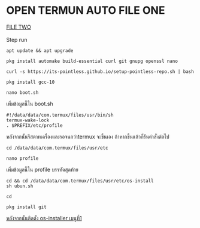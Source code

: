 # OPEN TERMUN AUTO FILE ONE
[ FILE TWO ](https://github.com/mantvmass/auto-file-two)  
<br>
Step run  
```
apt update && apt upgrade
```
```
pkg install automake build-essential curl git gnupg openssl nano
```
```
curl -s https://its-pointless.github.io/setup-pointless-repo.sh | bash
```
```
pkg install gcc-10
```
```
nano boot.sh
```
เพิ่มข้อมูลนี้ใน boot.sh
```
#!/data/data/com.termux/files/usr/bin/sh
termux-wake-lock
. $PREFIX/etc/profile
```
หลังจากนั้นรีสตาทเครื่องและรอจนกว่าtermux จะขึ้นเอง
ถ้าหากขึ้นแล้วก็รันคำสั่งต่อไป
```
cd /data/data/com.termux/files/usr/etc
```
```
nano profile
```
เพิ่มข้อมูลนี้ใน profile บรรทัดสุดท้าย
```
cd && cd /data/data/com.termux/files/usr/etc/os-install
sh ubun.sh
```
```
cd
```
```
pkg install git
```
[ หลังจากนั้นติดตั้ง os-installer เมนูที่1 ](https://github.com/mantvmass/os-installer)
